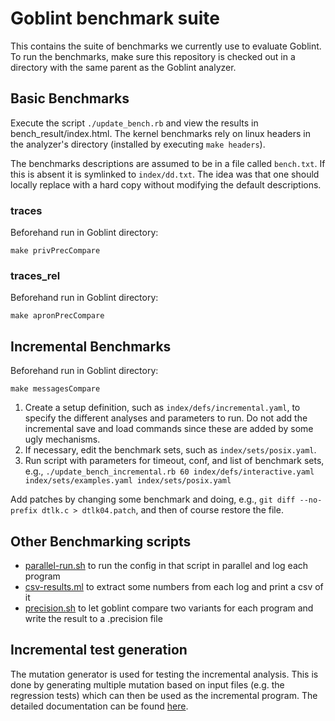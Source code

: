 # Goblint benchmark suite

This contains the suite of benchmarks we currently use to evaluate Goblint. To run the benchmarks, make sure this repository is checked out in a directory with the same parent as the Goblint analyzer. 

## Basic Benchmarks

Execute the script `./update_bench.rb` and view the results in bench_result/index.html. The kernel benchmarks rely on linux headers in the analyzer's directory (installed by executing `make headers`). 

The benchmarks descriptions are assumed to be in a file called `bench.txt`. If this is absent it is symlinked to `index/dd.txt`. The idea was that one should locally replace with a hard copy without modifying the default descriptions.

### traces
Beforehand run in Goblint directory:
```console
make privPrecCompare
```

### traces_rel
Beforehand run in Goblint directory:
```console
make apronPrecCompare
```

## Incremental Benchmarks
Beforehand run in Goblint directory:
```console
make messagesCompare
```

1. Create a setup definition, such as `index/defs/incremental.yaml`, to specify the different analyses and parameters to run. Do not add the incremental save and load commands since these are added by some ugly mechanisms.
2. If necessary, edit the benchmark sets, such as `index/sets/posix.yaml`. 
3. Run script with parameters for timeout, conf, and list of benchmark sets, e.g., `./update_bench_incremental.rb 60 index/defs/interactive.yaml index/sets/examples.yaml index/sets/posix.yaml`

Add patches by changing some benchmark and doing, e.g., `git diff --no-prefix dtlk.c > dtlk04.patch`, and then of course restore the file. 

## Other Benchmarking scripts

- [parallel-run.sh](parallel-run.sh) to run the config in that script in parallel and log each program
- [csv-results.ml](csv-results.ml) to extract some numbers from each log and print a csv of it
- [precision.sh](precision.sh) to let goblint compare two variants for each program and write the result to a .precision file

## Incremental test generation
The mutation generator is used for testing the incremental analysis. This is done by generating multiple mutation based on input files (e.g. the regression tests) which can then be used as the incremental program. The detailed documentation can be found [here](./incremental-test-generation/README.md).